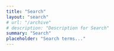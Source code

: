 ```yaml
---
title: "Search"
layout: "search"
# url: "/archive"
# description: "Description for Search"
summary: "Search"
placeholder: "Search terms..."
---
```

